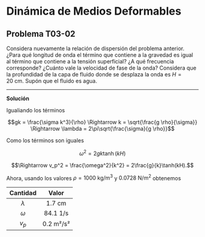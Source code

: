 # Dinámica de Medios Deformables
## Problema T03-02

Considera nuevamente la relación de dispersión del problema anterior.
¿Para qué longitud de onda el término que contiene a la gravedad es
igual al término que contiene a la tensión superficial? ¿A qué
frecuencia corresponde? ¿Cuánto vale la velocidad de fase de la onda?
Considera que la profundidad de la capa de fluido donde se desplaza
la onda es $`H = 20\ \mathrm{cm}`$. Supón que el fluido es agua.

---

**Solución**

Igualiando los términos

```math
gk = \frac{\sigma k^3}{\rho}
\Rightarrow
k = \sqrt{\frac{g \rho}{\sigma}}
\Rightarrow
\lambda = 2\pi\sqrt{\frac{\sigma}{g \rho}}
```

Como los términos son iguales

```math
\omega^2 = 2gk\tanh(kH)
```

```math
\Rightarrow
v_p^2
= \frac{\omega^2}{k^2}
= 2\frac{g}{k}\tanh(kH).
```

Ahora, usando los valores $`\rho = 1000\ \mathrm{kg/m^3}`$ y 
$`0.0728\ \mathrm{N/m^2}`$ obtenemos

| Cantidad | Valor |
| :------: | :---: |
| $`\lambda`$ | 1.7 cm |
| $`\omega`$  | 84.1 1/s |
| $`v_p`$     | 0.2 m²/s² |
